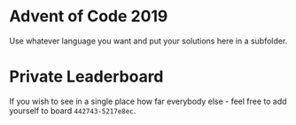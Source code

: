 # Advent of Code 2019

Use whatever language you want and put your solutions here in a subfolder.

# Private Leaderboard

If you wish to see in a single place how far everybody else - feel free
to add yourself to board `442743-5217e8ec`.
